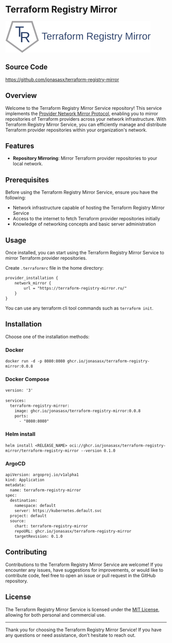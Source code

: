 # Terraform Registry Mirror

![Service Logo](https://github.com/jonasasx/terraform-registry-mirror/blob/master/assets/logo.png?raw=true)

## Source Code

https://github.com/jonasasx/terraform-registry-mirror

## Overview

Welcome to the Terraform Registry Mirror Service repository!
This service implements the [Provider Network Mirror Protocol](https://developer.hashicorp.com/terraform/internals/provider-network-mirror-protocol),
enabling you to mirror repositories of Terraform providers across
your network infrastructure. With Terraform Registry Mirror Service,
you can efficiently manage and distribute Terraform provider
repositories within your organization's network.

## Features

- **Repository Mirroring**: Mirror Terraform provider repositories to your local network.

## Prerequisites

Before using the Terraform Registry Mirror Service, ensure you have the following:

- Network infrastructure capable of hosting the Terraform Registry Mirror Service
- Access to the internet to fetch Terraform provider repositories initially
- Knowledge of networking concepts and basic server administration

## Usage

Once installed, you can start using the Terraform Registry Mirror Service to mirror Terraform provider repositories.

Create `.terraformrc` file in the home directory:

    provider_installation {
        network_mirror {
            url = "https://terraform-registry-mirror.ru/"
        }
    }

You can use any terraform cli tool commands such as `terraform init`.


## Installation

Choose one of the installation methods:

### Docker

    docker run -d -p 8080:8080 ghcr.io/jonasasx/terraform-registry-mirror:0.0.8

### Docker Compose

    version: '3'
    
    services:
      terraform-registry-mirror:
        image: ghcr.io/jonasasx/terraform-registry-mirror:0.0.8
        ports:
          - "8080:8080"

### Helm install

    helm install <RELEASE_NAME> oci://ghcr.io/jonasasx/terraform-registry-mirror/terraform-registry-mirror --version 0.1.0

### ArgoCD

    apiVersion: argoproj.io/v1alpha1
    kind: Application
    metadata:
      name: terraform-registry-mirror
    spec:
      destination:
        namespace: default
        server: https://kubernetes.default.svc
      project: default
      source:
        chart: terraform-registry-mirror
        repoURL: ghcr.io/jonasasx/terraform-registry-mirror
        targetRevision: 0.1.0

## Contributing

Contributions to the Terraform Registry Mirror Service are welcome! If you encounter any issues, have suggestions for improvements, or would like to contribute code, feel free to open an issue or pull request in the GitHub repository.

## License

The Terraform Registry Mirror Service is licensed under the [MIT License](./LICENSE), allowing for both personal and commercial use.

---

Thank you for choosing the Terraform Registry Mirror Service! If you have any questions or need assistance, don't hesitate to reach out.